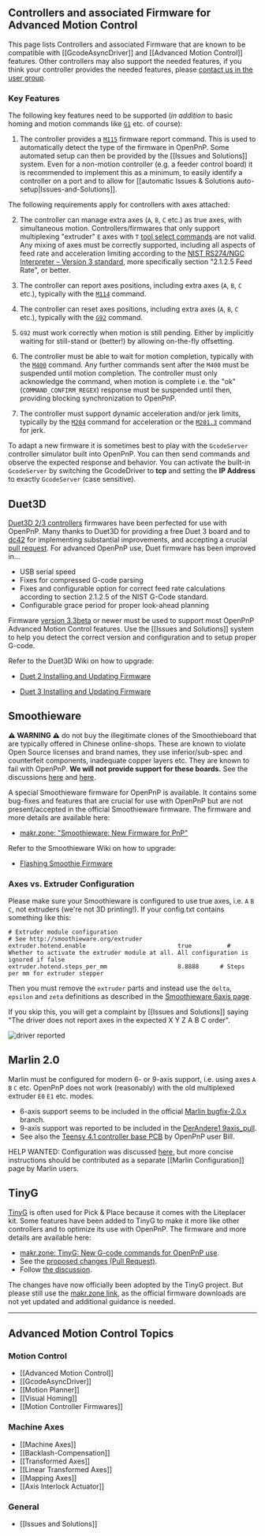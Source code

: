 ## Controllers and associated Firmware for Advanced Motion Control

This page lists Controllers and associated Firmware that are known to be compatible with [[GcodeAsyncDriver]] and [[Advanced Motion Control]] features. Other controllers may also support the needed features, if you think your controller provides the needed features, please [contact us in the user group](https://groups.google.com/forum/#!forum/openpnp). 


### Key Features

The following key features need to be supported (_in addition_ to basic homing and motion commands like [`G1`](https://www.reprap.org/wiki/G-code#G0_.26_G1:_Move) etc. of course):

1. The controller provides a [`M115`](https://www.reprap.org/wiki/G-code#M115:_Get_Firmware_Version_and_Capabilities) firmware report command. This is used to automatically detect the type of the firmware in OpenPnP. Some automated setup can then be provided by the [[Issues and Solutions]] system. Even for a non-motion controller (e.g. a feeder control board) it is recommended to implement this as a minimum, to easily identify a controller on a port and to allow for [[automatic Issues & Solutions auto-setup|Issues-and-Solutions]]. 

The following requirements apply for controllers with axes attached:

2. The controller can manage extra axes (`A`, `B`, `C` etc.) as true axes, with simultaneous motion. Controllers/firmwares that only support multiplexing "extruder" `E` axes with `T` [tool select commands](https://www.reprap.org/wiki/G-code#T:_Select_Tool) are not valid. Any mixing of axes must be correctly supported, including all aspects of feed rate and acceleration limiting according to the [NIST RS274/NGC Interpreter – Version 3 standard](https://www.nist.gov/publications/nist-rs274ngc-interpreter-version-3), more specifically section "2.1.2.5 Feed Rate", or better. 

3. The controller can report axes positions, including extra axes (`A`, `B`, `C` etc.), typically with the [`M114`](https://www.reprap.org/wiki/G-code#M114:_Get_Current_Position) command.

4. The controller can reset axes positions, including extra axes (`A`, `B`, `C` etc.), typically with the [`G92`](https://www.reprap.org/wiki/G-code#G92:_Set_Position) command. 

5. `G92` must work correctly when motion is still pending. Either by implicitly waiting for still-stand or (better!) by allowing on-the-fly offsetting. 

6. The controller must be able to wait for motion completion, typically with the [`M400`](https://www.reprap.org/wiki/G-code#M400:_Wait_for_current_moves_to_finish) command. Any further commands sent after the `M400` must be suspended until motion completion. The controller must only acknowledge the command, when motion is complete i.e. the "ok" (`COMMAND_CONFIRM_REGEX`) response must be suspended until then, providing blocking synchronization to OpenPnP. 

7. The controller must support dynamic acceleration and/or jerk limits, typically by the [`M204`](https://www.reprap.org/wiki/G-code#M204:_Set_default_acceleration) command for acceleration or the [`M201.3`](https://makr.zone/tinyg-new-g-code-commands-for-openpnp-use/577/) command for jerk.

To adapt a new firmware it is sometimes best to play with the `GcodeServer` controller simulator built into OpenPnP. You can then send commands and observe the expected response and behavior. You can activate the built-in `GcodeServer` by switching the GcodeDriver to **tcp** and setting the **IP Address** to exactly `GcodeServer` (case sensitive).

## Duet3D

[Duet3D 2/3 controllers](https://www.duet3d.com/index.php?route=common/home#products) firmwares have been perfected for use with OpenPnP. Many thanks to Duet3D for providing a free Duet 3 board and to [dc42](https://github.com/dc42) for implementing substantial improvements, and accepting a crucial [pull request](https://github.com/Duet3D/RepRapFirmware/pull/471). For advanced OpenPnP use, Duet firmware has been improved in...

* USB serial speed
* Fixes for compressed G-code parsing
* Fixes and configurable option for correct feed rate calculations according to section 2.1.2.5 of the NIST G-Code standard.
* Configurable grace period for proper look-ahead planning

Firmware [version 3.3beta](https://github.com/Duet3D/RepRapFirmware/wiki/Changelog-RRF-3.x-Beta-&-RC#reprapfirmware-33beta1) or newer must be used to support most OpenPnP Advanced Motion Control features. Use the [[Issues and Solutions]] system to help you detect the correct version and configuration and to setup proper G-code.

Refer to the Duet3D Wiki on how to upgrade:

* [Duet 2 Installing and Updating Firmware](https://duet3d.dozuki.com/Wiki/Installing_and_Updating_Firmware)

* [Duet 3 Installing and Updating Firmware](https://duet3d.dozuki.com/Wiki/Getting_Started_With_Duet_3#Section_Updating_Duet_3_main_board_firmware)

## Smoothieware

**⚠ WARNING ⚠** do not buy the illegitimate clones of the Smoothieboard that are typically offered in Chinese online-shops. These are known to violate Open Source licenses and brand names, they use inferior/sub-spec and counterfeit components, inadequate copper layers etc. They are known to fail with OpenPnP. **We will not provide support for these boards.** See the discussions [here](https://groups.google.com/g/openpnp/c/rdAXltRoSdc/m/lPNkWLX4BQAJ) and [here](https://groups.google.com/g/openpnp/c/4LswIzPOfpU/m/gopdUoiPAAAJ).   

A special Smoothieware firmware for OpenPnP is available. It contains some bug-fixes and features that are crucial for use with OpenPnP but are not present/accepted in the official Smoothieware firmware. The firmware and more details are available here:

* [makr.zone: "Smoothieware: New Firmware for PnP"](https://makr.zone/smoothieware-new-firmware-for-pnp/500/)

Refer to the Smoothieware Wiki on how to upgrade:

* [Flashing Smoothie Firmware](http://smoothieware.org/flashing-smoothie-firmware)

### Axes vs. Extruder Configuration

Please make sure your Smoothieware is configured to use true axes, i.e. `A` `B` `C`, not extruders (we're not 3D printing!). If your config.txt contains something like this:
  
```
# Extruder module configuration
# See http://smoothieware.org/extruder
extruder.hotend.enable                          true          # Whether to activate the extruder module at all. All configuration is ignored if false
extruder.hotend.steps_per_mm                    8.8888      # Steps per mm for extruder stepper
```

Then you must remove the `extruder` parts and instead use the `delta`, `epsilon` and `zeta` definitions as described in the [Smoothieware 6axis page](https://smoothieware.org/6axis).

If you skip this, you will get a complaint by [[Issues and Solutions]] saying "The driver does not report axes in the expected X Y Z A B C order".

![driver reported](https://user-images.githubusercontent.com/9963310/109156343-02633d00-7771-11eb-8f22-73a0af0ef0a7.png)

## Marlin 2.0

Marlin must be configured for modern 6- or 9-axis support, i.e. using axes `A` `B` `C` etc. OpenPnP does not work (reasonably) with the old multiplexed extruder `E0` `E1` etc. modes. 

* 6-axis support seems to be included in the official [Marlin bugfix-2.0.x](https://github.com/MarlinFirmware/Marlin/tree/bugfix-2.0.x) branch.
* 9-axis support was reported to be included in the [DerAndere1 9axis_pull](https://github.com/DerAndere1/Marlin/tree/9axis_pull).
* See also the [Teensy 4.1 controller base PCB](https://github.com/bilsef/teensy4_pnp_controller) by OpenPnP user Bill.

HELP WANTED: Configuration was discussed [here](https://github.com/openpnp/openpnp/issues/1240#issuecomment-893778594), but more concise instructions should be contributed as a separate [[Marlin Configuration]] page by Marlin users.

## TinyG 

[TinyG](https://synthetos.com/project/tinyg) is often used for Pick & Place because it comes with the Liteplacer kit. Some features have been added to TinyG to make it more like other controllers and to optimize its use with OpenPnP. The firmware and more details are available here:

* [makr.zone: TinyG: New G-code commands for OpenPnP use](https://makr.zone/tinyg-new-g-code-commands-for-openpnp-use/577/).
* See the [proposed changes (Pull Request)](https://github.com/synthetos/TinyG/pull/258).
* Follow [the discussion](https://groups.google.com/d/msg/openpnp/veyVAwqS0do/Zsn73noGBQAJ).

The changes have now officially been adopted by the TinyG project. But please still use the [makr.zone link](https://makr.zone/tinyg-new-g-code-commands-for-openpnp-use/577/), as the official firmware downloads are not yet updated and additional guidance is needed. 

___

## Advanced Motion Control Topics

### Motion Control
- [[Advanced Motion Control]]
- [[GcodeAsyncDriver]]
- [[Motion Planner]]
- [[Visual Homing]]
- [[Motion Controller Firmwares]]

### Machine Axes
- [[Machine Axes]]
- [[Backlash-Compensation]]
- [[Transformed Axes]]
- [[Linear Transformed Axes]]
- [[Mapping Axes]] 
- [[Axis Interlock Actuator]]

### General
- [[Issues and Solutions]]
